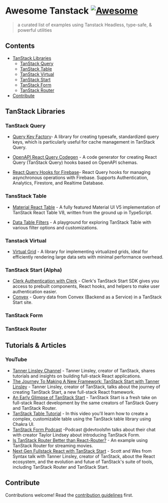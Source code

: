 # Awesome Tanstack [![Awesome](https://awesome.re/badge.svg)](https://awesome.re)

> a curated list of examples using Tanstack Headless, type-safe, &amp; powerful utilities


## Contents

- [TanStack Libraries](#tanstack-libraries)
  - [TanStack Query](#tanstack-query)
  - [TanStack Table](#tanstack-table)
  - [TanStack Virtual](#tanstack-virtual)
  - [TanStack Start](#tanstack-start)
  - [TanStack Form](#tanstack-form)
  - [TanStack Router](#tanstack-router)
- [Contribute](#contribute)


## TanStack Libraries

### TanStack Query
- [Query Key Factory](https://github.com/lukemorales/query-key-factory)- A library for creating typesafe, standardized query keys, which is particularly useful for cache management in TanStack Query.

- [OpenAPI React Query Codegen](https://github.com/7nohe/openapi-react-query-codegen) - A code generator for creating React Query (TanStack Query) hooks based on OpenAPI schemas.

- [React Query Hooks for Firebase](https://github.com/invertase/tanstack-query-firebase)- React Query hooks for managing asynchronous operations with Firebase. Supports Authentication, Analytics, Firestore, and Realtime Database.


### TansStack Table

- [Material React Table](https://github.com/KevinVandy/material-react-table) - A fully featured Material UI V5 implementation of TanStack React Table V8, written from the ground up in TypeScript.

- [Data Table Filters](https://github.com/openstatusHQ/data-table-filters) - A playground for exploring TanStack Table with various filter options and customizations.


### Tanstack Virtual
- [Virtual Grid](https://github.com/niikeec/virtual-grid) - A library for implementing virtualized grids, ideal for efficiently rendering large data sets with minimal performance overhead.

### TanStack Start (Alpha)
- [Clerk Authentication with Clerk](https://clerk.com/docs/quickstarts/tanstack-start) - Clerk's TanStack Start SDK gives you access to prebuilt components, React hooks, and helpers to make user authentication easier.
- [Convex](https://docs.convex.dev/quickstart/tanstack-start) - Query data from Convex (Backend as a Service) in a TanStack Start site.

### TanStack Form

### TanStack Router


## Tutorials & Articles

### YouTube
- [Tanner Linsley Channel](https://www.youtube.com/user/tannerlinsley) - Tanner Linsley, creator of TanStack, shares tutorials and insights on building full-stack React applications.
- [The Journey To Making A New Framework: TanStack Start with Tanner Linsley](https://www.youtube.com/watch?v=qVnzbeo6rH0) - Tanner Linsley, creator of TanStack, talks about the journey of creating TanStack Start, a new full-stack React framework.
- [An Early Glimpse of TanStack Start](https://www.youtube.com/watch?v=AuHqwQsf64o) - TanStack Start is a fresh take on full-stack React development by the same creators of TanStack Query and TanStack Router.
- [TanStack Table Tutorial](https://www.youtube.com/watch?v=CjqG277Hmgg) - In this video you'll learn how to create a complex, customizable table using the TanStack table library using Chakra UI.
- [TanStack Form Podcast](https://www.youtube.com/shorts/JpUDJO6yZIw) -Podcast @devtoolsfm talks about their chat with creator Taylor Lindsey about introducing TanStack Form.
- [Is TanStack Router Better than React-Router?](https://www.youtube.com/watch?v=qOwnQJOClrw) - An example using TanStack Router for streaming movies.
- [Next Gen Fullstack React with TanStack Start](https://www.youtube.com/watch?v=4PymccvinIo) - Scott and Wes from Syntax talk with Tanner Linsley, creator of TanStack, about the React ecosystem, and the evolution and futue of TanStack's suite of tools, including TanStack Router and TanStack Start.

## Contribute

Contributions welcome! Read the [contribution guidelines](contributing.md) first.
